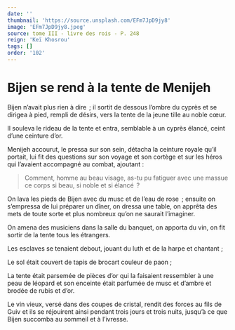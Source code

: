 ```yaml
---
date: ''
thumbnail: 'https://source.unsplash.com/EFm7JpD9jy8'
image: 'EFm7JpD9jy8.jpeg'
source: tome III - livre des rois - P. 248
reign: 'Keï Khosrou'
tags: []
order: '102'
---
```


# Bijen se rend à la tente de Menijeh

Bijen n’avait plus rien à dire  ; il sortit de dessous l’ombre du cyprès et se dirigea à pied, rempli de désirs, vers la tente de la jeune tille au noble cœur.

Il souleva le rideau de la tente et entra, semblable à un cyprès élancé, ceint d’une ceinture d’or.

Menijeh accourut, le pressa sur son sein, détacha la ceinture royale qu’il portait, lui fit des questions sur son voyage et son cortège et sur les héros qui l’avaient accompagné au combat, ajoutant :

> Comment, homme au beau visage, as-tu pu fatiguer avec une massue ce corps si beau, si noble et si élancé  ?

On lava les pieds de Bijen avec du musc et de l’eau de rose  ; ensuite on s’empressa de lui préparer un dîner, on dressa une table, on apprêta des mets de toute sorte et plus nombreux qu’on ne saurait l’imaginer.

On amena des musiciens dans la salle du banquet, on apporta du vin, on fit sortir de la tente tous les étrangers.

Les esclaves se tenaient debout, jouant du luth et de la harpe et chantant ;

Le sol était couvert de tapis de brocart couleur de paon ;

La tente était parsemée de pièces d’or qui la faisaient ressembler à une peau de léopard et son enceinte était parfumée de musc et d’ambre et brodée de rubis et d’or.

Le vin vieux, versé dans des coupes de cristal, rendit des forces au fils de Guiv et ils se réjouirent ainsi pendant trois jours et trois nuits, jusqu’à ce que Bijen succomba au sommeil et à l’ivresse.
